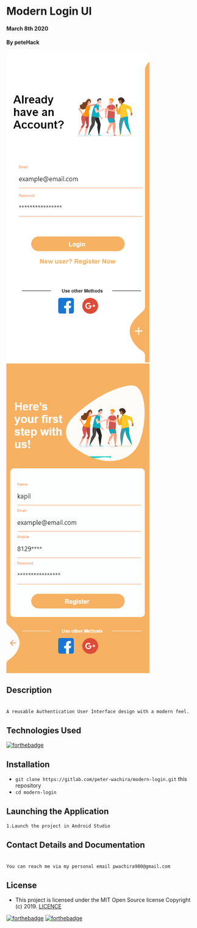 # Modern Login UI
#### March 8th 2020
#### By **peteHack**
![](screenshots/screenshot1.png)
![](screenshots/screenshot2.png)

## Description

```bash

A reusable Authentication User Interface design with a modern feel.

```
## Technologies Used
[![forthebadge](https://forthebadge.com/images/badges/made-with-java.svg)](https://forthebadge.com)



## Installation
* `git clone https://gitlab.com/peter-wachira/modern-login.git` this repository
* `cd modern-login`

## Launching the Application

```bash
1.Launch the project in Android Studio

```


## Contact Details and Documentation

```bash

You can reach me via my personal email pwachira900@gmail.com

```


## License

- This project is licensed under the MIT Open Source license Copyright (c) 2019. [LICENCE](https://gitlab.com/peter-wachira/modern-login/-/blob/development/LICENSE)

[![forthebadge](https://forthebadge.com/images/badges/powered-by-electricity.svg)](https://forthebadge.com)
[![forthebadge](https://forthebadge.com/images/badges/makes-people-smile.svg)](https://forthebadge.com)

